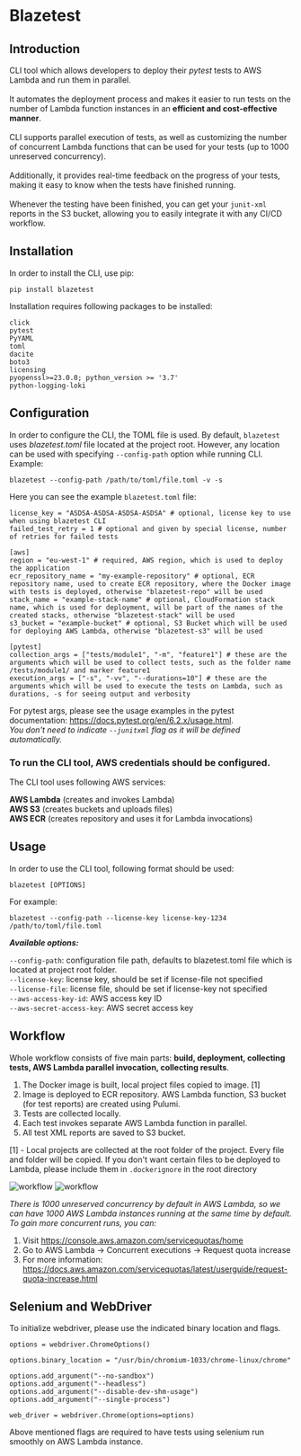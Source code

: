 # Blazetest

## Introduction

CLI tool which allows developers to deploy their _pytest_ tests to AWS Lambda and run them in parallel.<br><br>
It automates the deployment process and makes it easier to run tests on the number of Lambda 
function instances in an **efficient and cost-effective manner**. <br><br>
CLI supports parallel execution of tests, as well as customizing the number of 
concurrent Lambda functions that can be used for your tests (up to 1000 unreserved concurrency). <br><br> 
Additionally, it provides real-time feedback on the progress of your tests, making it easy to know when the 
tests have finished running.<br><br>
Whenever the testing have been finished, you can get your ```junit-xml``` reports in the 
S3 bucket, allowing you to easily integrate it with any CI/CD workflow.

## Installation

In order to install the CLI, use pip:

`pip install blazetest`

Installation requires following packages to be installed:

```
click
pytest
PyYAML
toml
dacite
boto3
licensing
pyopenssl>=23.0.0; python_version >= '3.7'
python-logging-loki
```

## Configuration

In order to configure the CLI, the TOML file is used. By default, `blazetest` uses _blazetest.toml_ file located at the project root. 
However, any location can be used with specifying `--config-path` option while running CLI. Example:

`blazetest --config-path /path/to/toml/file.toml -v -s`

Here you can see the example `blazetest.toml` file:

```
license_key = "ASDSA-ASDSA-ASDSA-ASDSA" # optional, license key to use when using blazetest CLI
failed_test_retry = 1 # optional and given by special license, number of retries for failed tests

[aws]
region = "eu-west-1" # required, AWS region, which is used to deploy the application 
ecr_repository_name = "my-example-repository" # optional, ECR repository name, used to create ECR repository, where the Docker image with tests is deployed, otherwise "blazetest-repo" will be used
stack_name = "example-stack-name" # optional, CloudFormation stack name, which is used for deployment, will be part of the names of the created stacks, otherwise "blazetest-stack" will be used
s3_bucket = "example-bucket" # optional, S3 Bucket which will be used for deploying AWS Lambda, otherwise "blazetest-s3" will be used

[pytest]
collection_args = ["tests/module1", "-m", "feature1"] # these are the arguments which will be used to collect tests, such as the folder name /tests/module1/ and marker feature1
execution_args = ["-s", "-vv", "--durations=10"] # these are the arguments which will be used to execute the tests on Lambda, such as durations, -s for seeing output and verbosity

```
For pytest args, please see the usage examples in the pytest documentation: https://docs.pytest.org/en/6.2.x/usage.html. <br>
_You don't need to indicate `--junitxml` flag as it will be defined automatically._

### To run the CLI tool, AWS credentials should be configured.

The CLI tool uses following AWS services:

**AWS Lambda** (creates and invokes Lambda)<br>
**AWS S3** (creates buckets and uploads files)<br>
**AWS ECR** (creates repository and uses it for Lambda invocations)<br>

## Usage

In order to use the CLI tool, following format should be used:

`blazetest [OPTIONS]`

For example:

`blazetest --config-path --license-key license-key-1234 /path/to/toml/file.toml`

**_Available options:_**

`--config-path`: configuration file path, defaults to blazetest.toml file which is located at project root folder.<br>
`--license-key`: license key, should be set if license-file not specified<br>
`--license-file`: license file, should be set if license-key not specified<br>
`--aws-access-key-id`: AWS access key ID<br>
`--aws-secret-access-key`: AWS secret access key<br>

## Workflow


Whole workflow consists of five main parts: **build, deployment, collecting tests, AWS Lambda parallel invocation, 
collecting results**.

1) The Docker image is built, local project files copied to image. [1]
2) Image is deployed to ECR repository. AWS Lambda function, S3 bucket (for test reports) are created using Pulumi.
3) Tests are collected locally.
4) Each test invokes separate AWS Lambda function in parallel.
5) All test XML reports are saved to S3 bucket.

[1] - Local projects are collected at the root folder of the project. Every file and folder will be copied. 
If you don't want certain files to be deployed to Lambda, please include them in `.dockerignore` in the root directory

![workflow](https://i.ibb.co/f8kqH8G/Web-App-Reference-Architecture-4.png)
![workflow](https://i.ibb.co/CwX292h/2-2.png)

_There is 1000 unreserved concurrency by default in AWS Lambda, so we can have 1000 AWS Lambda 
instances running at the same time by default. To gain more concurrent runs, you can:_<br>
1) Visit https://console.aws.amazon.com/servicequotas/home
2) Go to AWS Lambda -> Concurrent executions -> Request quota increase
3) For more information: https://docs.aws.amazon.com/servicequotas/latest/userguide/request-quota-increase.html

## Selenium and WebDriver

To initialize webdriver, please use the indicated binary location and flags.

```
options = webdriver.ChromeOptions()

options.binary_location = "/usr/bin/chromium-1033/chrome-linux/chrome"

options.add_argument("--no-sandbox")
options.add_argument("--headless")
options.add_argument("--disable-dev-shm-usage")
options.add_argument("--single-process")

web_driver = webdriver.Chrome(options=options)
```

Above mentioned flags are required to have tests using selenium run smoothly on AWS Lambda instance.
